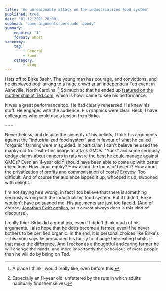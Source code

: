 ```yaml
---
title: 'An unreasonable attack on the industrialized food system'
published: true
date: '01-12-2010 20:00'
subhead: 'Lame arguments persuade nobody'
summary:
    enabled: '1'
    format: short
taxonomy:
    tag:
        - General
        - Food
    category:
        - blog
---
```


Hats off to Birke Baehr. The young man has courage, and convictions, and he displayed both talking to a huge crowd at an independent Ted event in Asheville, North Carolina. [^fn1] So much so that he ended up [featured on the mother ship at Ted.com](http://www.ted.com/speakers/birke_baehr.html), which is how I came to see his performance.

It was a great performance too. He had clearly rehearsed. He knew his stuff. He engaged with the audience. His graphics were clear. Heck, I have colleagues who could use a lesson from Birke. 

===

Nevertheless, and despite the sincerity of his beliefs, I think his arguments against the "industrialized food system" and in favour of what he called "organic" farming were misguided. In particular, I can't believe he used the manky old fruit-with-fins image to attack GMOs. "Yuck" and some seriously dodgy claims about cancers in rats were the best he could manage against GMOs? Even an 11-year old  [^fn2] should have been able to come up with better objections. How about equity? How about the locus of benefit? How about the privatization of profits and commonisation of costs? Eeeyew. Too difficult. And of course the audience lapped it up, whooped it up, swooned with delight.

I'm not saying he's wrong; in fact I too believe that there is something seriously wrong with the industrialized food system. But if I didn't, Birke wouldn't have persuaded me. His arguments are just too flaccid. (And of course, [Jonathan Swift applies](http://thinkexist.com/quotation/it_is_useless_to_attempt_to_reason_a_man_out_of_a/169679.html), as it almost always does in this kind of discourse).

I really think Birke did a great job, even if I didn't think much of his arguments. I also hope that he does become a farmer, even if he never bothers to be certified organic. In the end, it is personal choices like Birke's -- his mom says he persuaded his family to change their eating habits -- that make the difference. And I reckon as a thoughtful and caring farmer he will change the minds, and more importantly the behaviour, of more people than he will do by being on Ted.

[^fn1]: A place I think I would really like, even before this. 

[^fn2]: Especially an 11-year old, unfettered by the ruts in which adults habitually find themselves. 